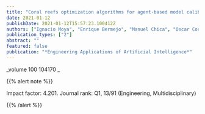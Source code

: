 ```yaml
---
title: "Coral reefs optimization algorithms for agent-based model calibration"
date: 2021-01-12
publishDate: 2021-01-12T15:57:23.100412Z
authors: ["Ignacio Moya", "Enrique Bermejo", "Manuel Chica", "Oscar Cordon"]
publication_types: ["2"]
abstract: ""
featured: false
publication: "*Engineering Applications of Artificial Intelligence*"
---
```



_volume 100 104170 _


{{% alert note %}}

Impact factor: 4.201. Journal rank: Q1, 13/91 (Engineering, Multidisciplinary)

{{% /alert %}}

